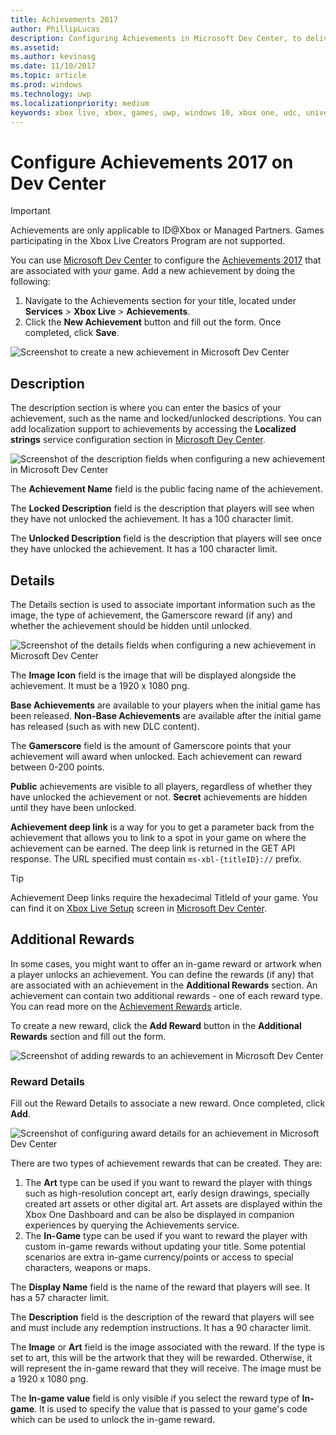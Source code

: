 ```yaml
---
title: Achievements 2017
author: PhillipLucas
description: Configuring Achievements in Microsoft Dev Center, to deliver rewards.
ms.assetid:
ms.author: kevinasg
ms.date: 11/10/2017
ms.topic: article
ms.prod: windows
ms.technology: uwp
ms.localizationpriority: medium
keywords: xbox live, xbox, games, uwp, windows 10, xbox one, udc, universal developer center
---
```


# Configure Achievements 2017 on Dev Center

> [!IMPORTANT]
> Achievements are only applicable to ID@Xbox or Managed Partners. Games participating in the Xbox Live Creators Program are not supported.

You can use [Microsoft Dev Center](https://developer.microsoft.com/dashboard) to configure the [Achievements 2017](../../achievements-2017/simplified-achievements.md) that are associated with your game. Add a new achievement by doing the following:

1. Navigate to the Achievements section for your title, located under **Services** > **Xbox Live** > **Achievements**.
2. Click the **New Achievement** button and fill out the form.  Once completed, click **Save**.

![Screenshot to create a new achievement in Microsoft Dev Center](../../images/dev-center/achievements-1.png)

## Description
The description section is where you can enter the basics of your achievement, such as the name and locked/unlocked descriptions. You can add localization support to achievements by accessing the **Localized strings** service configuration section in [Microsoft Dev Center](https://developer.microsoft.com/dashboard).

![Screenshot of the description fields when configuring a new achievement in Microsoft Dev Center](../../images/dev-center/achievements-2.png)

The **Achievement Name** field is the public facing name of the achievement.

The **Locked Description** field is the description that players will see when they have not unlocked the achievement. It has a 100 character limit.

The **Unlocked Description** field is the description that players will see once they have unlocked the achievement. It has a 100 character limit.

## Details
The Details section is used to associate important information such as the image, the type of achievement, the Gamerscore reward (if any) and whether the achievement should be hidden until unlocked.

![Screenshot of the details fields when configuring a new achievement in Microsoft Dev Center](../../images/dev-center/achievements-3.png)

The **Image Icon** field is the image that will be displayed alongside the achievement. It must be a 1920 x 1080 png.

**Base Achievements** are available to your players when the initial game has been released. **Non-Base Achievements** are available after the initial game has released (such as with new DLC content).

The **Gamerscore** field is the amount of Gamerscore points that your achievement will award when unlocked. Each achievement can reward between 0-200 points.  

**Public** achievements are visible to all players, regardless of whether they have unlocked the achievement or not. **Secret** achievements are hidden until they have been unlocked.

**Achievement deep link** is a way for you to get a parameter back from the achievement that allows you to link to a spot in your game on where the achievement can be earned. The deep link is returned in the GET API response. The URL specified must contain `ms-xbl-{titleID}://` prefix.

> [!TIP]
> Achievement Deep links require the hexadecimal TitleId of your game. You can find it on [Xbox Live Setup](xbox-live-setup.md) screen in [Microsoft Dev Center](https://developer.microsoft.com/dashboard).

## Additional Rewards
In some cases, you might want to offer an in-game reward or artwork when a player unlocks an achievement. You can define the rewards (if any) that are associated with an achievement in the **Additional Rewards** section. An achievement can contain two additional rewards - one of each reward type. You can read more on the [Achievement Rewards](../../achievements-2017/achievement-rewards.md) article.

To create a new reward, click the **Add Reward** button in the **Additional Rewards** section and fill out the form.

![Screenshot of adding rewards to an achievement in Microsoft Dev Center](../../images/dev-center/achievements-4.png)

### Reward Details
Fill out the Reward Details to associate a new reward. Once completed, click **Add**.

![Screenshot of configuring award details for an achievement in Microsoft Dev Center](../../images/dev-center/achievements-5.png)

There are two types of achievement rewards that can be created. They are:

1. The **Art** type can be used if you want to reward the player with things such as high-resolution concept art, early design drawings, specially created art assets or other digital art. Art assets are displayed within the Xbox One Dashboard and can be also be displayed in companion experiences by querying the Achievements service.
2. The **In-Game** type can be used if you want to reward the player with custom in-game rewards without updating your title. Some potential scenarios are extra in-game currency/points or access to special characters, weapons or maps.

The **Display Name** field is the name of the reward that players will see. It has a 57 character limit.

The **Description** field is the description of the reward that players will see and must include any redemption instructions. It has a 90 character limit.

The **Image** or **Art** field is the image associated with the reward. If the type is set to art, this will be the artwork that they will be rewarded. Otherwise, it will represent the in-game reward that they will receive. The image must be a 1920 x 1080 png.

The **In-game value** field is only visible if you select the reward type of **In-game**. It is used to specify the value that is passed to your game's code which can be used to unlock the in-game reward.
